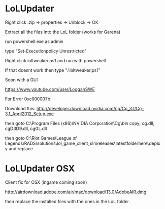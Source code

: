 LoLUpdater
==========
Right click .zip -> properties -> Unblock -> OK

Extract all the files into the LoL folder (works for Garena)

run powershell.exe as admin

type "Set-Executionpolicy Unrestricted"

Right click loltweaker.ps1 and run with powershell

If that doesnt work then type ".\loltweaker.ps1"

Soon with a GUI

https://www.youtube.com/user/LogganSWE



For Error 0xc000007b:

Download this: http://developer.download.nvidia.com/cg/Cg_3.1/Cg-3.1_April2012_Setup.exe

then goto C:\Program Files (x86)\NVIDIA Corporation\Cg\bin
copy; cg.dll, cgD3D9.dll, cgGL.dll

then goto C:\Riot Games\League of Legends\RADS\solutions\lol_game_client_sln\releases\latestfolderhere\deploy and replace




LoLUpdater OSX
==============
Client fix for OSX (ingame coming soon)

http://airdownload.adobe.com/air/mac/download/13.0/AdobeAIR.dmg

then replace the installed files with the ones in the LoL folder.

